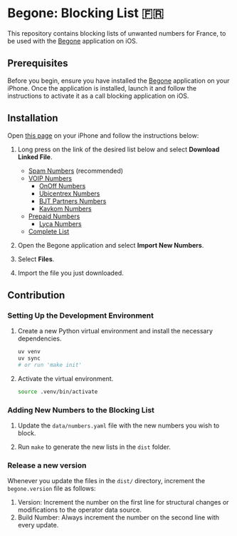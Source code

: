# Begone: Blocking List :fr:

This repository contains blocking lists of unwanted numbers for France,
to be used with the [Begone][begone-app] application on iOS.

## Prerequisites

Before you begin, ensure you have installed the [Begone][begone-app]
application on your iPhone. Once the application is installed, launch it
and follow the instructions to activate it as a call blocking application
on iOS.

## Installation

Open [this page](#installation) on your iPhone and follow the instructions
below:

1. Long press on the link of the desired list below and select
   **Download Linked File**.

   - [Spam Numbers][list-spam] (recommended)
   - [VOIP Numbers][list-voip]
      - [OnOff Numbers][list-onoff]
      - [Ubicentrex Numbers][list-ubicentrex]
      - [BJT Partners Numbers][list-bjt]
      - [Kavkom Numbers][list-kavkom]
   - [Prepaid Numbers][list-prepaid]
     - [Lyca Numbers][list-lyca]
   - [Complete List][list-all]

2. Open the Begone application and select **Import New Numbers**.

3. Select **Files**.

4. Import the file you just downloaded.

## Contribution

### Setting Up the Development Environment

1. Create a new Python virtual environment and install the necessary
   dependencies.

   ```bash
   uv venv
   uv sync
   # or run 'make init'
   ```

2. Activate the virtual environment.

   ```bash
   source .venv/bin/activate
   ```

### Adding New Numbers to the Blocking List

1. Update the `data/numbers.yaml` file with the new numbers you wish to block.

2. Run `make` to generate the new lists in the `dist` folder.

### Release a new version

Whenever you update the files in the `dist/` directory, increment the `begone.version` file as follows:

1. Version: Increment the number on the first line for structural changes or modifications to the operator data source.
2. Build Number: Always increment the number on the second line with every update.

[begone-app]: https://apps.apple.com/fr/app/id1596818195
[list-all]: https://raw.githubusercontent.com/sclo/Begone/refs/heads/main/dist/begone-fr-full.xml
[list-prepaid]: https://raw.githubusercontent.com/sclo/Begone/refs/heads/main/dist/begone-fr-prepaid.xml
[list-spam]: https://raw.githubusercontent.com/sclo/Begone/refs/heads/main/dist/begone-fr-spam.xml
[list-voip]: https://raw.githubusercontent.com/sclo/Begone/refs/heads/main/dist/begone-fr-voip.xml
[list-aircall]: https://raw.githubusercontent.com/sclo/Begone/refs/heads/main/dist/begone-fr-aircall.xml
[list-bjt]: https://raw.githubusercontent.com/sclo/Begone/refs/heads/main/dist/begone-fr-bjt.xml
[list-kavkom]: https://raw.githubusercontent.com/sclo/Begone/refs/heads/main/dist/begone-fr-kavcom.xml
[list-lyca]: https://raw.githubusercontent.com/sclo/Begone/refs/heads/main/dist/begone-fr-lyca.xml
[list-onoff]: https://raw.githubusercontent.com/sclo/Begone/refs/heads/main/dist/begone-fr-onoff.xml
[list-oxilog]: https://raw.githubusercontent.com/sclo/Begone/refs/heads/main/dist/begone-fr-oxilog.xml
[list-spartel]: https://raw.githubusercontent.com/sclo/Begone/refs/heads/main/dist/begone-fr-spartel.xml
[list-ubicentrex]: https://raw.githubusercontent.com/sclo/Begone/refs/heads/main/dist/begone-fr-ubicentrex.xml
